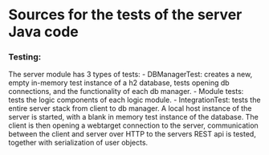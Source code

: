 # Sources for the tests of the server Java code 

<h3>Testing:</h3>
The server module has 3 types of tests:
 - DBManagerTest: creates a new, empty in-memory test instance of a h2 database, 
 tests opening db connections,
 and the functionality of each db manager.
 - Module tests: tests the logic components of each logic module.
 - IntegrationTest: tests the entire server stack from client to db manager. 
 A local host instance of the server is started, with a blank in memory test instance of the database.
 The client is then opening a webtarget connection to the server, 
 communication between the client and server over HTTP to the servers REST api is tested,
 together with serialization of user objects.
